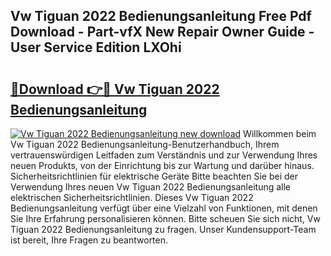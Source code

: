 ## Vw Tiguan 2022 Bedienungsanleitung Free Pdf Download - Part-vfX New Repair Owner Guide - User Service Edition LXOhi

# <h2><a href="http://df67km.blite.top/?on=Vw+Tiguan+2022+Bedienungsanleitung">🔗Download 👉🔴 Vw Tiguan 2022 Bedienungsanleitung</a></h2>

[![Vw Tiguan 2022 Bedienungsanleitung new download](https://i.imgur.com/lujVjoI.png)](http://df67km.blite.top/?on=Vw+Tiguan+2022+Bedienungsanleitung)
Willkommen beim Vw Tiguan 2022 Bedienungsanleitung-Benutzerhandbuch, Ihrem vertrauenswürdigen Leitfaden zum Verständnis und zur Verwendung Ihres neuen Produkts, von der Einrichtung bis zur Wartung und darüber hinaus. Sicherheitsrichtlinien für elektrische Geräte Bitte beachten Sie bei der Verwendung Ihres neuen Vw Tiguan 2022 Bedienungsanleitung alle elektrischen Sicherheitsrichtlinien. Dieses Vw Tiguan 2022 Bedienungsanleitung verfügt über eine Vielzahl von Funktionen, mit denen Sie Ihre Erfahrung personalisieren können. Bitte scheuen Sie sich nicht, Vw Tiguan 2022 Bedienungsanleitung zu fragen. Unser Kundensupport-Team ist bereit, Ihre Fragen zu beantworten.
